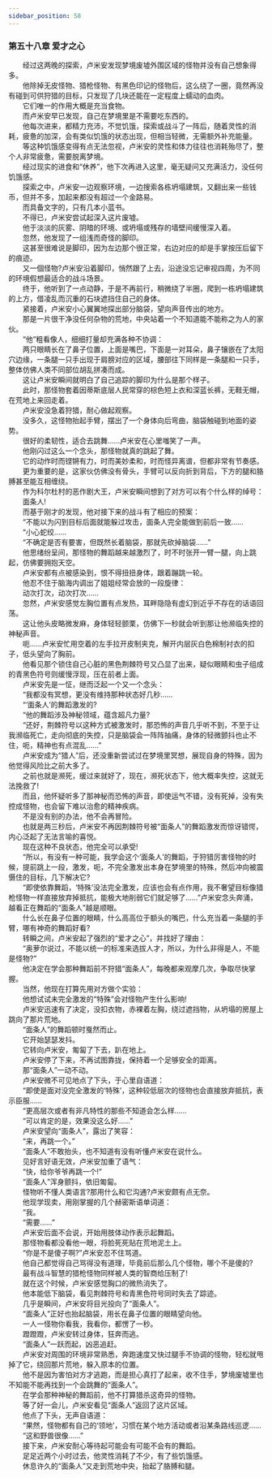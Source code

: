 ```yaml
---
sidebar_position: 58
---
```

### 第五十八章 爱才之心  


　　经过这两晚的探索，卢米安发现梦境废墟外围区域的怪物并没有自己想象得多。  
　　他除掉无皮怪物、猎枪怪物、有黑色印记的怪物后，这么绕了一圈，竟然再没有碰到可供狩猎的目标，只发现了几块还能在一定程度上蠕动的血肉。  
　　它们唯一的作用大概是充当食物。  
　　而卢米安早已发现，自己在梦境里是不需要吃东西的。  
　　他每次进来，都精力充沛，不觉饥饿，探索或战斗了一阵后，随着灵性的消耗，疲惫的加深，会有类似饥饿的状态出现，但相当轻微，无需额外补充能量。  
　　等这种饥饿感变得有点无法忽视，卢米安的灵性和体力往往也消耗殆尽了，整个人非常疲惫，需要脱离梦境。  
　　经过现实的进食和“休养”，他下次再进入这里，毫无疑问又充满活力，没任何饥饿感。  
　　探索之中，卢米安一边观察环境，一边搜索各栋坍塌建筑，又翻出来一些钱币，但并不多，加起来都没有超过一个金路易。  
　　而具备文字的，只有几本小蓝书。  
　　不得已，卢米安尝试起深入这片废墟。  
　　他于淡淡的灰雾、阴暗的环境、或坍塌或残存的墙壁间缓慢深入着。  
　　忽然，他发现了一组浅而奇怪的脚印。  
　　这甚至很难说是脚印，因为左边那个很正常，右边对应的却是手掌按压后留下的痕迹。  
　　又一個怪物?卢米安沿着脚印，悄然跟了上去，沿途没忘记审视四周，为不同的环境假想最适合的战斗场景。  
　　终于，他听到了一点动静，于是不再前行，稍微绕了半圈，爬到一栋坍塌建筑的上方，借凌乱而沉重的石块遮挡住自己的身体。  
　　紧接着，卢米安小心翼翼地探出部分脑袋，望向声音传出的地方。  
　　那是一片很干净没任何杂物的荒地，中央站着一个不知道能不能称之为人的家伙。  
　　“他”粗看像人，细细打量却充满各种不协调：  
　　两只眼睛长在了鼻子位置，上面是嘴巴，下面是一对耳朵，鼻子镶嵌在了太阳穴边缘，一条腿一只手出现于肩膀对应的区域，腰部往下同样是一条腿和一只手，整体仿佛人类不同部位胡乱拼凑而成。  
　　这让卢米安瞬间就明白了自己追踪的脚印为什么是那个样子。  
　　此时，那怪物套着因蒂斯底层人民常穿的棕色短上衣和深蓝长裤，无鞋无帽，在荒地上来回走着。  
　　卢米安没急着狩猎，耐心做起观察。  
　　没多久，这怪物抬起手臂，摆出了一个身体向后弯曲，脑袋触碰到地面的姿势。  
　　很好的柔韧性，适合去跳舞……卢米安在心里嗤笑了一声。  
　　他刚闪过这么一个念头，那怪物就真的跳起了舞。  
　　它的动作时而铿锵有力，时而美妙柔和，时而怪异离谱，但都非常有节奏感。  
　　更为重要的是，这家伙仿佛没有骨头，手臂可以反向折到背后，下方的腿和胳膊甚至能互相缠绕。  
　　作为科尔杜村的恶作剧大王，卢米安瞬间想到了对方可以有个什么样的绰号：  
　　面条人!  
　　而基于刚才的发现，他对接下来的战斗有了相应的预案：  
　　“不能以为闪到目标后面就能躲过攻击，面条人完全能做到前后一致……  
　　“小心蛇绞……  
　　“不确定是否有要害，但既然长着脑袋，那就先砍掉脑袋……”  
　　他思绪纷呈间，那怪物的舞蹈越来越激烈了，时不时张开一臂一腿，向上跳起，仿佛要拥抱天空。  
　　卢米安都有点被感染到，恨不得扭扭身体，跟着蹦跳一轮。  
　　他忍不住于脑海内调出了姐姐经常会放的一段旋律：  
　　动次打次，动次打次……  
　　忽然，卢米安感觉左胸位置有点发热，耳畔隐隐有虚幻到近乎不存在的话语回荡。  
　　这让他头皮略微发麻，身体轻轻颤栗，仿佛下一秒就会听到那让他濒临失控的神秘声音。  
　　呃……卢米安忙用空着的左手拉开皮制夹克，解开内层灰白色棉制衬衣的扣子，低头望向了胸前。  
　　他看见那个锁住自己心脏的黑色荆棘符号又凸显了出来，疑似眼睛和虫子组成的青黑色符号则缓慢浮现，压在前者上面。  
　　卢米安先是一怔，继而泛起一个又一个念头：  
　　“我都没有冥想，更没有维持那种状态好几秒……  
　　“‘面条人’的舞蹈激发的?  
　　“他的舞蹈涉及神秘领域，蕴含超凡力量?  
　　“还好，荆棘符号以这种方式被激发时，那恐怖的声音几乎听不到，不至于让我濒临死亡，走向彻底的失控，只是脑袋会一阵阵抽痛，身体的轻微颤抖也止不住，呃，精神也有点混乱……”  
　　卢米安成为“猎人”后，还没重新尝试过在梦境里冥想，展现自身的特殊，因为他觉得风险比之前大多了。  
　　之前也就是濒死，缓过来就好了，现在，濒死状态下，他大概率失控，这就无法挽救了!  
　　而且，他怀疑听多了那神秘而恐怖的声音，即使运气不错，没有死掉，没有失控成怪物，也会留下难以治愈的精神疾病。  
　　不是没有别的办法，他不会再冒险。  
　　也就是两三秒后，卢米安不再因荆棘符号被“面条人”的舞蹈激发而惊讶错愕，内心泛起了无法言喻的喜悦。  
　　现在这种不良状态，他完全可以承受!  
　　“所以，有没有一种可能，我学会这个‘面条人’的舞蹈，于狩猎厉害怪物的时候，提前跳上一段，激发，呃，不完全激发出本身在梦境里的特殊，然后冲向被震慑住的目标，几下解决它?  
　　“即使依靠舞蹈，‘特殊’没法完全激发，应该也会有点作用，我不奢望目标像猎枪怪物一样直接放弃掉抵抗，能极大地削弱它们就足够了……”卢米安念头奔涌，越看正在舞蹈的“面条人”越是顺眼。  
　　什么长在鼻子位置的眼睛，什么高高位于额头的嘴巴，什么充当着一条腿的手臂，哪有神奇的舞蹈好看?  
　　转瞬之间，卢米安起了强烈的“爱才之心”，并找好了理由：  
　　“奥萝尔说过，不能以统一的标准来选拔人才，所以，为什么非得是人，不能是怪物?”  
　　他决定在学会那种舞蹈前不狩猎“面条人”，每晚都来观摩几次，争取尽快掌握。  
　　当然，他现在打算先用对方做个实验：  
　　他想试试未完全激发的“特殊”会对怪物产生什么影响!  
　　卢米安迅速有了决定，没扣衣物，赤裸着左胸，绕过遮挡物，从坍塌的房屋上跳向了那片荒地。  
　　“面条人”的舞蹈顿时戛然而止。  
　　它开始瑟瑟发抖。  
　　它转向卢米安，匍匐了下去，趴在地上。  
　　卢米安停了下来，不再试图靠拢，保持着一个足够安全的距离。  
　　那“面条人”一动不动。  
　　卢米安微不可见地点了下头，于心里自语道：  
　　“即使是面对没完全激发的‘特殊’，这种较低层次的怪物也会直接放弃抵抗，表示臣服……  
　　“更高层次或者有非凡特性的那些不知道会怎么样……  
　　“可以肯定的是，效果没这么好……”  
　　卢米安望向“面条人”，露出了笑容：  
　　“来，再跳一个。”  
　　“面条人”不敢抬头，也不知道有没有听懂卢米安在说什么。  
　　见好言好语无效，卢米安加重了语气：  
　　“快，给你爷爷再跳一个!”  
　　“面条人”浑身颤抖，依旧匍匐。  
　　怪物听不懂人类语言?那用什么和它沟通?卢米安颇有点无奈。  
　　他现学现卖，用刚掌握的几个赫密斯语单词道：  
　　“我。  
　　“需要……”  
　　卢米安后面不会说，开始用肢体动作表示起舞蹈。  
　　那怪物看都没看他一眼，将脸死死贴在荒地泥土上。  
　　“你是不是傻子啊?”卢米安忍不住骂道。  
　　他自己都觉得自己骂得没有道理，毕竟前后那么几个怪物，哪个不是傻的?  
　　最有战斗智慧的猎枪怪物同样被人类的智商给压制了!  
　　就在这个时候，卢米安感觉胸口的微热消失了。  
　　他本能低下脑袋，看见荆棘符号和青黑色符号同时失去了踪迹。  
　　几乎是瞬间，卢米安将目光投向了“面条人”。  
　　“面条人”正好也抬起脑袋，用长在鼻子位置的眼睛望向他。  
　　一人一怪物你看我，我看你，都愣了一秒。  
　　蹬蹬蹬，卢米安转过身体，狂奔而逃。  
　　“面条人”一跃而起，凶恶追赶。  
　　卢米安对周围的环境非常熟悉，奔跑速度又快过腿手不协调的怪物，轻松就甩掉了它，绕回那片荒地，躲入原本的位置。  
　　他不是因为害怕对方才逃跑，而是担心真打了起来，收不住手，梦境废墟里也不知能不能再找到一个会跳舞的“面条人”。  
　　在学会那种神秘的舞蹈前，他不打算猎杀这奇异的怪物。  
　　等了好一会儿，卢米安看见“面条人”返回了这片区域。  
　　他点了下头，无声自语道：  
　　“果然，怪物都有自己的‘领地’，习惯在某个地方活动或者沿某条路线巡逻……  
　　“这和野兽很像……”  
　　接下来，卢米安耐心等待起可能会有可能不会有的舞蹈。  
　　足足近两个小时过去，他灵性消耗了不少，有了些饥饿感。  
　　休息许久的“面条人”又走到荒地中央，抬起了胳膊和腿。  
